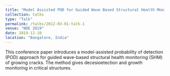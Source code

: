 ```yaml
---
title: "Model Assisted POD for Guided Wave Based Structural Health Monitoring of Growing Cracks"
collection: talks
type: "Talk"
permalink: /talks/2012-03-01-talk-1
venue: "NDE 2019"
date: 2019-12-10
location: "Bangalore, India"
---
```


This conference paper introduces a model-assisted probability of detection (POD) approach for guided wave-based structural health monitoring (SHM) of growing cracks. The method gives decesioetection and growth monitoring in critical structures.